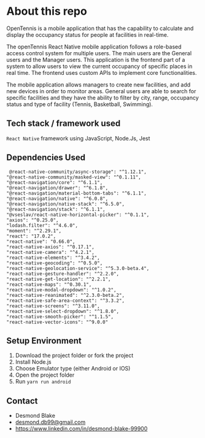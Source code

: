 # About this repo

OpenTennis is a mobile application that has the capability to calculate and display the occupancy status for people at facilities in real-time. 

The openTennis React Native mobile application follows a role-based access control system for multiple users. The main users are the General users and the Manager users. This application is the frontend part of a system to allow users to view the current occupancy of specific places in real time. The frontend uses custom APIs to implement core functionalities. 

The mobile application allows managers to create new facilities, and add new devices in order to monitor areas. General users are able to search for specific facilities and they have the ability to filter by city, range, occupancy status and type of facility (Tennis, Basketball, Swimming). 

## Tech stack / framework used
`React Native` framework using JavaScript, Node.Js, Jest

## Dependencies Used
     @react-native-community/async-storage": "^1.12.1",
    "@react-native-community/masked-view": "^0.1.11",
    "@react-navigation/core": "^6.1.1",
    "@react-navigation/drawer": "^6.1.8",
    "@react-navigation/material-bottom-tabs": "^6.1.1",
    "@react-navigation/native": "^6.0.8",
    "@react-navigation/native-stack": "^6.5.0",
    "@react-navigation/stack": "^6.1.1",
    "@vseslav/react-native-horizontal-picker": "^0.1.1",
    "axios": "^0.25.0",
    "lodash.filter": "^4.6.0",
    "moment": "^2.29.1",
    "react": "17.0.2",
    "react-native": "0.66.0",
    "react-native-axios": "^0.17.1",
    "react-native-camera": "^4.2.1",
    "react-native-elements": "^3.4.2",
    "react-native-geocoding": "^0.5.0",
    "react-native-geolocation-service": "^5.3.0-beta.4",
    "react-native-gesture-handler": "^2.2.0",
    "react-native-get-location": "^2.2.1",
    "react-native-maps": "^0.30.1",
    "react-native-modal-dropdown": "^1.0.2",
    "react-native-reanimated": "^2.3.0-beta.2",
    "react-native-safe-area-context": "^3.3.2",
    "react-native-screens": "^3.11.0",
    "react-native-select-dropdown": "^1.8.0",
    "react-native-smooth-picker": "^1.1.5",
    "react-native-vector-icons": "^9.0.0"

## Setup Environment
1. Download the project folder or fork the project 
2. Install Node.js
3. Choose Emulator type (either Android or IOS)
4. Open the project folder
5. Run `yarn run android`

## Contact
- Desmond Blake
- desmond.db99@gmail.com
- https://www.linkedin.com/in/desmond-blake-99900
